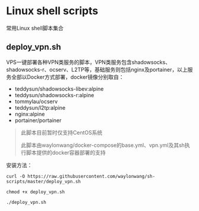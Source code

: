 # Linux shell scripts
常用Linux shell脚本集合
## deploy_vpn.sh
VPS一键部署各种VPN类服务的脚本，VPN类服务包含shadowsocks、shadowsocks-r、ocserv、L2TP等，基础服务则包括nginx及portainer，以上服务全部以Docker方式部署，docker镜像分别取自：
* teddysun/shadowsocks-libev:alpine
* teddysun/shadowsocks-r:alpine
* tommylau/ocserv 
* teddysun/l2tp:alpine
* nginx:alpine
* portainer/portainer

> 此脚本目前暂时仅支持CentOS系统
>
> 此脚本由waylonwang/docker-compose的base.yml、vpn.yml及其sh执行脚本提供的docker容器部署的支持

安装方法：

```shell
curl -O https://raw.githubusercontent.com/waylonwang/sh-scripts/master/deploy_vpn.sh

chmod +x deploy_vpn.sh

./deploy_vpn.sh
```
